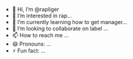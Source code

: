 - 👋 Hi, I’m @rapliger
- 👀 I’m interested in rap...
- 🌱 I’m currently learning how to get manager...
- 💞️ I’m looking to collaborate on label ...
- 📫 How to reach me ...
- 😄 Pronouns: ...
- ⚡ Fun fact: ...

<!---
rapliger/rapliger is a ✨ special ✨ repository because its `README.md` (this file) appears on your GitHub profile.
You can click the Preview link to take a look at your changes.
--->
